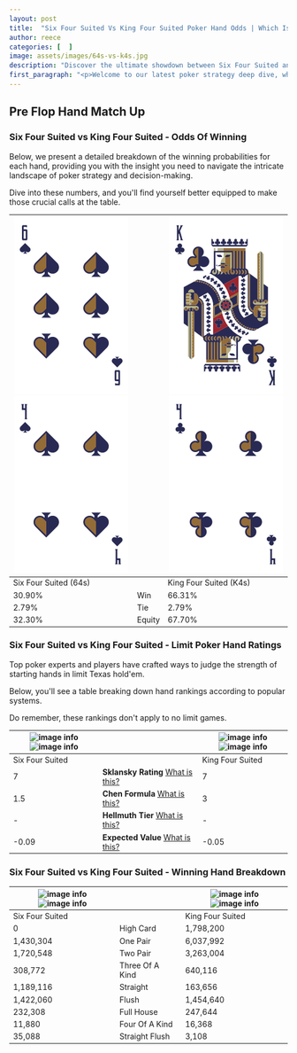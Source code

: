 ```yaml
---
layout: post
title:  "Six Four Suited Vs King Four Suited Poker Hand Odds | Which Is The Better Hand In Poker? A Complete Guide"
author: reece
categories: [  ]
image: assets/images/64s-vs-k4s.jpg
description: "Discover the ultimate showdown between Six Four Suited and King Four Suited in poker! Uncover the odds, strategies, and scenarios where one hand triumphs over the other. Get ready to up your poker game with this thrilling analysis."
first_paragraph: "<p>Welcome to our latest poker strategy deep dive, where we're pitting two distinct hands against each other in a high-stakes showdown: Six Four Suited vs King Four Suited.</p><p>In the dynamic world of poker, every decision counts, and knowing which hand holds the upper hand is key to your success at the table.</p><p>In this article, we'll dissect these two hands, explore the scenarios where one dominates the other, and equip you with the knowledge to make strategic choices that can tip the odds in your favor.</p><p>Get ready to unravel the intriguing dynamics of these poker hands and elevate your game to new heights.</p>"
---
```




[comment]: # (sp0)

## Pre Flop Hand Match Up

<div class="table hand-ratings" markdown="1"> 



### Six Four Suited vs King Four Suited - Odds Of Winning

Below, we present a detailed breakdown of the winning probabilities for each hand, providing you with the insight you need to navigate the intricate landscape of poker strategy and decision-making. 

Dive into these numbers, and you'll find yourself better equipped to make those crucial calls at the table.


    
| ![image info](assets/images/hand1/6.png) ![image info](assets/images/hand1/4.png) |  | ![image info](assets/images/hand2/k.png) ![image info](assets/images/hand2/4.png) |
| -------- | -------- | -------- |
| Six Four Suited (64s) |  | King Four Suited (K4s) |
| 30.90% | Win | 66.31% |
| 2.79% | Tie | 2.79% |
| 32.30% | Equity | 67.70% |




[comment]: # (sp1)



### Six Four Suited vs King Four Suited - Limit Poker Hand Ratings

Top poker experts and players have crafted ways to judge the strength of starting hands in limit Texas hold'em. 

Below, you'll see a table breaking down hand rankings according to popular systems. 

Do remember, these rankings don't apply to no limit games.


    
| ![image info](https://www.riverpairs.com/assets/images/hand1/6.png) ![image info](https://www.riverpairs.com/assets/images/hand1/4.png) |  | ![image info](https://www.riverpairs.com/assets/images/hand2/k.png) ![image info](https://www.riverpairs.com/assets/images/hand2/4.png) |
| -------- | -------- | -------- |
| Six Four Suited |  | King Four Suited |
| 7 | **Sklansky Rating** [What is this?](/sklansky-rating-explained) | 7 |
| 1.5 | **Chen Formula** [What is this?](/chen-formula-explained) | 3 |
| - | **Hellmuth Tier** [What is this?](/Hellmuth-tier-explained) | - |
| -0.09 | **Expected Value** [What is this?](/expected-value-explained) | -0.05 |




[comment]: # (sp2)



### Six Four Suited vs King Four Suited - Winning Hand Breakdown


    
| ![image info](https://www.riverpairs.com/assets/images/hand1/6.png) ![image info](https://www.riverpairs.com/assets/images/hand1/4.png) |  | ![image info](https://www.riverpairs.com/assets/images/hand2/k.png) ![image info](https://www.riverpairs.com/assets/images/hand2/4.png) |
| -------- | -------- | -------- |
| Six Four Suited |  | King Four Suited |
| 0 | High Card | 1,798,200 |
| 1,430,304 | One Pair | 6,037,992 |
| 1,720,548 | Two Pair | 3,263,004 |
| 308,772 | Three Of A Kind | 640,116 |
| 1,189,116 | Straight | 163,656 |
| 1,422,060 | Flush | 1,454,640 |
| 232,308 | Full House | 247,644 |
| 11,880 | Four Of A Kind | 16,368 |
| 35,088 | Straight Flush | 3,108 |




[comment]: # (sp3)



</div>

[comment]: # (sp4)



[comment]: # (sp5)

